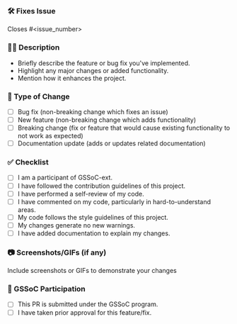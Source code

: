 ### 🛠️ Fixes Issue
Closes #<issue_number>

### 👨‍💻 Description
- Briefly describe the feature or bug fix you've implemented.
- Highlight any major changes or added functionality.
- Mention how it enhances the project.

### 📄 Type of Change
- [ ] Bug fix (non-breaking change which fixes an issue)
- [ ] New feature (non-breaking change which adds functionality)
- [ ] Breaking change (fix or feature that would cause existing functionality to not work as expected)
- [ ] Documentation update (adds or updates related documentation)

### ✅ Checklist
- [ ] I am a participant of GSSoC-ext.
- [ ] I have followed the contribution guidelines of this project.
- [ ] I have performed a self-review of my code.
- [ ] I have commented on my code, particularly in hard-to-understand areas.
- [ ] My code follows the style guidelines of this project.
- [ ] My changes generate no new warnings.
- [ ] I have added documentation to explain my changes.

### 📷 Screenshots/GIFs (if any)
Include screenshots or GIFs to demonstrate your changes

### 🤝 GSSoC Participation
- [ ] This PR is submitted under the GSSoC program.
- [ ] I have taken prior approval for this feature/fix.
